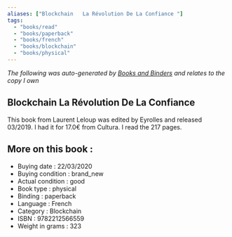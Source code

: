```yaml
---
aliases: ["Blockchain   La Révolution De La Confiance "] 
tags: 
  - "books/read" 
  - "books/paperback" 
  - "books/french"
  - "books/blockchain"
  - "books/physical"
---
```


_The following was auto-generated by [Books and Binders](Books%20and%20Binders.md) and relates to the copy I own_
## Blockchain   La Révolution De La Confiance 
This book from Laurent Leloup  was edited by Eyrolles and released 03/2019. I had it for 17.0€ from Cultura. I read the 217 pages.

## More on this book :
- Buying date : 22/03/2020
- Buying condition : brand_new
- Actual condition : good
- Book type : physical
- Binding : paperback
- Language : French
- Category : Blockchain
- ISBN : 9782212566559
- Weight in grams : 323
